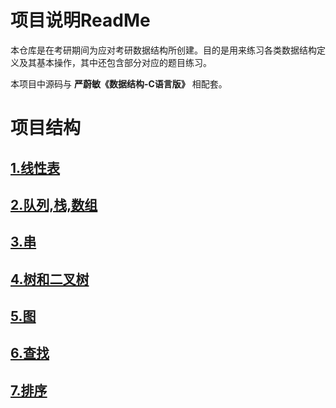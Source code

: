 # 项目说明ReadMe
本仓库是在考研期间为应对考研数据结构所创建。目的是用来练习各类数据结构定义及其基本操作，其中还包含部分对应的题目练习。

本项目中源码与 **严蔚敏《数据结构-C语言版》** 相配套。

# 项目结构


## [1.线性表](./Course/LinerList/ReadMe.md)
## [2.队列,栈,数组](./Course/StackQueueArray/ReadMe.md)
## [3.串](./Course/String/ReadMe.md)
## [4.树和二叉树](./Course/Tree/ReadMe.md)
## [5.图](./Course/Graph/ReadMe.md)
## [6.查找](./Course/SearchAlgorithm/ReadMe.md)
## [7.排序](./)
